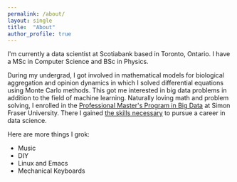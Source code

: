 ```yaml
---
permalink: /about/
layout: single
title:  "About"
author_profile: true
---
```


I'm currently a data scientist at Scotiabank based in Toronto, Ontario. I have
a MSc in Computer Science and BSc in Physics.

During my undergrad, I got involved in mathematical models for biological aggregation
and opinion dynamics in which I solved differential equations using Monte Carlo methods.
This got me interested in big data problems in addition to the field of machine learning.
Naturally loving math and problem solving, I enrolled in the [Professional Master's Program in Big Data](https://www.sfu.ca/bigdata)
at Simon Fraser University. There I gained [the skills necessary](https://vimeo.com/191054268)
to pursue a career in data science.

Here are more things I grok:
* Music
* DIY
* Linux and Emacs
* Mechanical Keyboards
